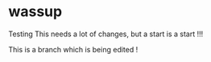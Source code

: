 # wassup
Testing
This needs a lot of changes, but a start is a start !!!

This is a branch which is being edited !
